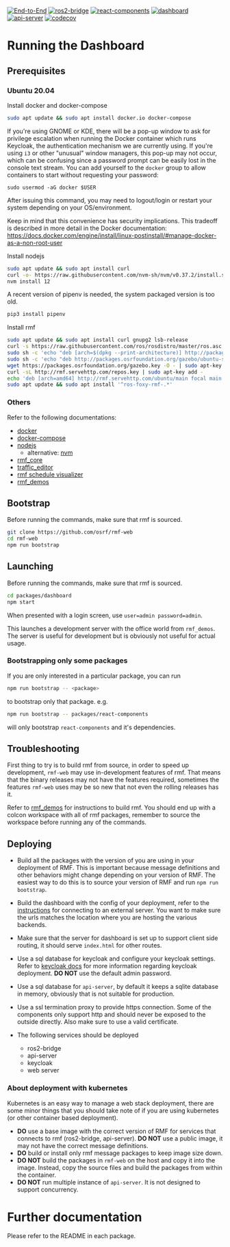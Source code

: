 [![End-to-End](https://github.com/osrf/rmf-web/workflows/End-to-End/badge.svg?branch=main)](https://github.com/osrf/rmf-web/actions?query=workflow%3AEnd-to-End+branch%3Amain) [![ros2-bridge](https://github.com/osrf/rmf-web/workflows/ros2-bridge/badge.svg?branch=main)](https://github.com/osrf/rmf-web/actions?query=workflow%3Aros2-bridge+branch%3Amain) [![react-components](https://github.com/osrf/rmf-web/workflows/react-components/badge.svg?branch=main)](https://github.com/osrf/rmf-web/actions?query=workflow%3Areact-components+branch%3Amain) [![dashboard](https://github.com/osrf/rmf-web/workflows/dashboard/badge.svg?branch=main)](https://github.com/osrf/rmf-web/actions?query=workflow%3Adashboard+branch%3Amain) [![api-server](https://github.com/osrf/rmf-web/workflows/api-server/badge.svg?branch=main)](https://github.com/osrf/rmf-web/actions?query=workflow%3Aapi-server+branch%3Amain) [![codecov](https://codecov.io/gh/osrf/rmf-web/branch/main/graph/badge.svg)](https://codecov.io/gh/osrf/rmf-web)

# Running the Dashboard

## Prerequisites

### Ubuntu 20.04

Install docker and docker-compose
```bash
sudo apt update && sudo apt install docker.io docker-compose
```

If you're using GNOME or KDE, there will be a pop-up window to ask for privilege escalation when running the Docker container which runs Keycloak, the authentication mechanism we are currently using.
If you're using `i3` or other "unusual" window managers, this pop-up may not occur, which can be confusing since a password prompt can be easily lost in the console text stream.
You can add yourself to the `docker` group to allow containers to start without requesting your password:
```
sudo usermod -aG docker $USER
```
After issuing this command, you may need to logout/login or restart your system depending on your OS/environment.

Keep in mind that this convenience has security implications. This tradeoff is described in more detail in the Docker documentation:
https://docs.docker.com/engine/install/linux-postinstall/#manage-docker-as-a-non-root-user

Install nodejs
```bash
sudo apt update && sudo apt install curl
curl -o- https://raw.githubusercontent.com/nvm-sh/nvm/v0.37.2/install.sh | bash
nvm install 12
```

A recent version of pipenv is needed, the system packaged version is too old.
```bash
pip3 install pipenv
```

Install rmf
```bash
sudo apt update && sudo apt install curl gnupg2 lsb-release
curl -s https://raw.githubusercontent.com/ros/rosdistro/master/ros.asc | sudo apt-key add -
sudo sh -c 'echo "deb [arch=$(dpkg --print-architecture)] http://packages.ros.org/ros2/ubuntu $(lsb_release -cs) main" > /etc/apt/sources.list.d/ros2-latest.list'
sudo sh -c 'echo "deb http://packages.osrfoundation.org/gazebo/ubuntu-stable `lsb_release -cs` main" > /etc/apt/sources.list.d/gazebo-stable.list'
wget https://packages.osrfoundation.org/gazebo.key -O - | sudo apt-key add -
curl -sL http://rmf.servehttp.com/repos.key | sudo apt-key add -
echo 'deb [arch=amd64] http://rmf.servehttp.com/ubuntu/main focal main' | sudo tee /etc/apt/sources.list.d/rmf.list
sudo apt update && sudo apt install '^ros-foxy-rmf-.*'
```

### Others

Refer to the following documentations:

* [docker](https://docs.docker.com/engine/install/ubuntu/)
* [docker-compose](https://docs.docker.com/compose/install/)
* [nodejs](https://nodejs.org/en/download/package-manager/)
  * alternative: [nvm](https://github.com/nvm-sh/nvm)
* [rmf_core](https://github.com/osrf/rmf_core)
* [traffic_editor](https://github.com/osrf/traffic_editor)
* [rmf schedule visualizer](https://github.com/osrf/rmf_schedule_visualizer)
* [rmf_demos](https://github.com/osrf/rmf_demos)

## Bootstrap
Before running the commands, make sure that rmf is sourced.
```bash
git clone https://github.com/osrf/rmf-web
cd rmf-web
npm run bootstrap
```

## Launching
Before running the commands, make sure that rmf is sourced.
```bash
cd packages/dashboard
npm start
```
When presented with a login screen, use `user=admin password=admin`.

This launches a development server with the office world from `rmf_demos`. The server is useful for development but is obviously not useful for actual usage.

### Bootstrapping only some packages
If you are only interested in a particular package, you can run
```bash
npm run bootstrap -- <package>
```
to bootstrap only that package. e.g.
```bash
npm run bootstrap -- packages/react-components
```
will only bootstrap `react-components` and it's dependencies.

## Troubleshooting
First thing to try is to build rmf from source, in order to speed up development, `rmf-web` may use in-development features of rmf. That means that the binary releases may not have the features required, sometimes the features `rmf-web` uses may be so new that not even the rolling releases has it.

Refer to [rmf_demos](https://github.com/open-rmf/rmf_demos) for instructions to build rmf. You should end up with a colcon workspace with all of rmf packages, remember to source the workspace before running any of the commands.

## Deploying
* Build all the packages with the version of you are using in your deployment of RMF. This is important because message definitions and other behaviors might change depending on your version of RMF. The easiest way to do this is to source your version of RMF and run `npm run bootstrap`.

* Build the dashboard with the config of your deployment, refer to the [instructions](./packages/dashboard/README.md#external-server) for connecting to an external server. You want to make sure the urls matches the location where you are hosting the various backends.

* Make sure that the server for dashboard is set up to support client side routing, it should serve `index.html` for other routes.

* Use a sql database for keycloak and configure your keycloak settings. Refer to [keycloak docs](https://www.keycloak.org/getting-started) for more information regarding keycloak deployment. **DO NOT** use the default admin password.

* Use a sql database for `api-server`, by default it keeps a sqlite database in memory, obviously that is not suitable for production.

* Use a ssl termination proxy to provide https connection. Some of the components only support http and should never be exposed to the outside directly. Also make sure to use a valid certificate.

* The following services should be deployed
    * ros2-bridge
    * api-server
    * keycloak
    * web server

### About deployment with kubernetes
Kubernetes is an easy way to manage a web stack deployment, there are some minor things that you should take note of if you are using kubernetes (or other container based deployment).

* **DO** use a base image with the correct version of RMF for services that connects to rmf (ros2-bridge, api-server). **DO NOT** use a public image, it may not have the correct message definitions.
* **DO** build or install only rmf message packages to keep image size down.
* **DO NOT** build the packages in `rmf-web` on the host and copy it into the image. Instead, copy the source files and build the packages from within the container.
* **DO NOT** run multiple instance of `api-server`. It is not designed to support concurrency.

# Further documentation

Please refer to the README in each package.
